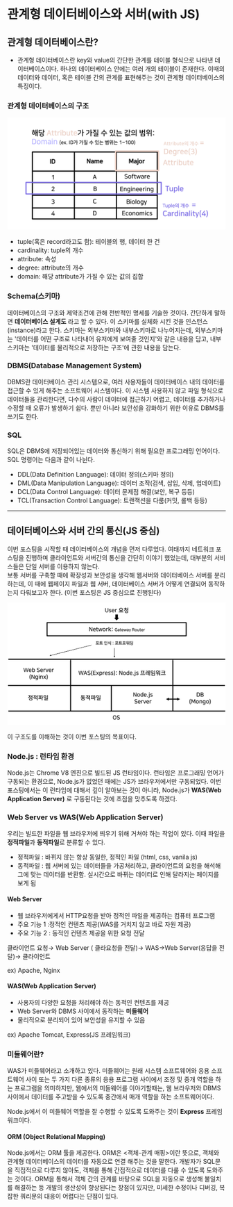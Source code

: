 # 관계형 데이터베이스와 서버(with JS)

## 관계형 데이터베이스란?

- 관계형 데이터베이스란 key와 value의 간단한 관계를 테이블 형식으로 나타낸 데이터베이스이다. 하나의 데이터베이스 안에는 여러 개의 테이블이 존재한다. 이때의 데이터와 데이터, 혹은 테이블 간의 관계를 표현해주는 것이 관계형 데이터베이스의 특징이다.

### 관계형 데이터베이스의 구조

<p align="center">
  <img src="./img_DB/1.png"/>
</p>

- tuple(혹은 record라고도 함): 테이블의 행, 데이터 한 건
- cardinality: tuple의 개수
- attribute: 속성
- degree: attribute의 개수
- domain: 해당 attribute가 가질 수 있는 값의 집합

### Schema(스키마)

데이터베이스의 구조와 제약조건에 관해 전반적인 명세를 기술한 것이다. 간단하게 말하면 **데이터베이스 설계도** 라고 할 수 있다. 이 스키마를 실체화 시킨 것을 인스턴스(instance)라고 한다.
스키마는 외부스키마와 내부스키마로 나누어지는데,
외부스키마는 '데이터를 어떤 구조로 나타내어 유저에게 보여줄 것인지'와 같은 내용을 담고,
내부스키마는 '데이터를 물리적으로 저장하는 구조'에 관한 내용을 담는다.

### DBMS(Database Management System)

DBMS란 데이터베이스 관리 시스템으로, 여러 사용자들이 데이터베이스 내의 데이터를 접근할 수 있게 해주는 소프트웨어 시스템이다.
이 시스템 사용하지 않고 파일 형식으로 데이터들을 관리한다면, 다수의 사람이 데이터에 접근하기 어렵고, 데이터를 추가하거나 수정할 때 오류가 발생하기 쉽다. 뿐만 아니라 보안성을 강화하기 위한 이유로 DBMS를 쓰기도 한다.

### SQL

SQL은 DBMS에 저장되어있는 데이터와 통신하기 위해 필요한 프로그래밍 언어이다. SQL 명령어는 다음과 같이 나뉜다.

- DDL(Data Definition Language): 데이터 정의(스키마 정의)
- DML(Data Manipulation Language): 데이터 조작(검색, 삽입, 삭제, 업데이트)
- DCL(Data Control Language): 데이터 문제점 해결(보안, 복구 등등)
- TCL(Transaction Control Language): 트랜잭션을 다룸(커밋, 롤백 등등)

---

## 데이터베이스와 서버 간의 통신(JS 중심)

이번 포스팅을 시작할 때 데이터베이스의 개념을 먼저 다루었다.
여태까지 네트워크 포스팅을 진행하며 클라이언트와 서버간의 통신을 간단히 이야기 했었는데, 대부분의 서비스들은 단일 서버를 이용하지 않는다.  
보통 서버를 구축할 때에 확장성과 보안성을 생각해 웹서버와 데이터베이스 서버를 분리하는데, 이 때에 웹페이지 파일과 웹 서버, 데이터베이스 서버가 어떻게 연결되어 동작하는지 다뤄보고자 한다.
(이번 포스팅은 JS 중심으로 진행된다)

<p align="center">
  <img src="./img_DB/2.png"/>
</p>

이 구조도를 이해하는 것이 이번 포스팅의 목표이다.

### Node.js : 런타임 환경

Node.js는 Chrome V8 엔진으로 빌드된 JS 런타임이다.
런타임은 프로그래밍 언어가 구동되는 환경으로, Node.js가 없었던 때에는 JS가 브라우저에서만 구동되었다.
이번 포스팅에서는 이 런타임에 대해서 깊이 알아보는 것이 아니라, Node.js가 **WAS(Web Application Server)** 로 구동된다는 것에 초점을 맞추도록 하겠다.

### Web Server vs WAS(Web Application Server)

우리는 빌드한 파일을 웹 브라우저에 띄우기 위해 거쳐야 하는 작업이 있다. 이때 파일을 **정적파일**과 **동적파일**로 분류할 수 있다.

- 정적파일 : 바뀌지 않는 항상 동일한, 정적인 파일 (html, css, vanila js)
- 동적파일 : 웹 서버에 있는 데이터들을 가공처리하고, 클라이언트의 요청을 해석해 그에 맞는 데이터를 반환함. 실시간으로 바뀌는 데이터로 인해 달라지는 페이지를 보게 됨

#### Web Server

- 웹 브라우저에게서 HTTP요청을 받아 정적인 파일을 제공하는 컴퓨터 프로그램
- 주요 기능 1 :정적인 컨텐츠 제공(WAS를 거치지 않고 바로 자원 제공)
- 주요 기능 2 : 동적인 컨텐츠 제공을 위한 요청 전달

클라이언트 요청→ Web Server ( 클라요청을 전달)→ WAS→Web Server(응답을 전달)→ 클라이언트

ex) Apache, Nginx

#### WAS(Web Application Server)

- 사용자의 다양한 요청을 처리해야 하는 동적인 컨텐츠를 제공
- Web Server와 DBMS 사이에서 동작하는 **미들웨어**
- 물리적으로 분리되어 있어 보안성을 유지할 수 있음

ex) Apache Tomcat, Express(JS 프레임워크)

### 미들웨어란?

WAS가 미들웨어라고 소개하고 있다.
미들웨어는 원래 시스템 소프트웨어와 응용 소프트웨어 사이 또는 두 가지 다른 종류의 응용 프로그램 사이에서 조정 및 중개 역할을 하는 프로그램을 의미하지만,
웹에서의 미들웨어를 이야기할때는,
웹 브라우저와 DBMS 사이에서 데이터를 주고받을 수 있도록 중간에서 매개 역할을 하는 소프트웨어이다.

Node.js에서 이 미들웨어 역할을 잘 수행할 수 있도록 도와주는 것이 **Express** 프레임워크이다.

#### ORM (Object Relational Mapping)

Node.js에서는 ORM 툴을 제공한다.
ORM은 <객체-관계 매핑>이란 뜻으로, 객체와 관계형 데이터베이스의 데이터를 자동으로 연결 해주는 것을 말한다.
개발자가 SQL문을 직접적으로 다루지 않아도, 객체를 통해 간접적으로 데이터를 다룰 수 있도록 도와주는 것이다.
ORM을 통해서 객체 간의 관계를 바탕으로 SQL을 자동으로 생성해 불일치를 해결하는 등 개발의 생산성이 향상된다는 장점이 있지만,
미세한 수정이나 디버깅, 복잡한 쿼리문의 대응이 어렵다는 단점이 있다.

